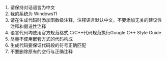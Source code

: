 1. 请保持对话语言为中文
2. 我的系统为 Windows11
3. 请在生成代码时添加函数级注释，注释语言默认中文，不要添加无关的建议性注释和假设性注释
4. 语言代码均使用官方规范格式,C/C++代码规范执行Google C++ Style Guide
5. 尽量不使用嵌套方式的代码构成
6. 生成代码要保证代码段的符号正确匹配
7. 不要删除原有的空行与正确注释
